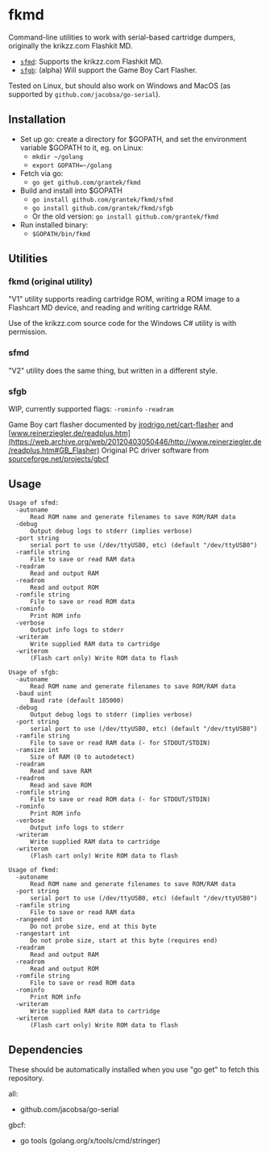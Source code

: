 # fkmd

Command-line utilities to work with serial-based cartridge dumpers, originally the krikzz.com Flashkit MD.

- [``sfmd``](#sfmd): Supports the krikzz.com Flashkit MD.
- [``sfgb``](#sfgb): (alpha) Will support the Game Boy Cart Flasher.

Tested on Linux, but should also work on Windows and MacOS (as supported by ``github.com/jacobsa/go-serial``).

## Installation

- Set up go: create a directory for $GOPATH, and set the environment variable $GOPATH to it, eg. on Linux:
  - ``mkdir ~/golang``
  - ``export GOPATH=~/golang``
- Fetch via go:
  - ``go get github.com/grantek/fkmd``
- Build and install into $GOPATH
  - ``go install github.com/grantek/fkmd/sfmd``
  - ``go install github.com/grantek/fkmd/sfgb``
  - Or the old version: ``go install github.com/grantek/fkmd``
- Run installed binary:
  - ``$GOPATH/bin/fkmd``

## Utilities

### fkmd (original utility)

"V1" utility supports reading cartridge ROM, writing a ROM image to a Flashcart MD device, and reading and writing cartridge RAM.

Use of the krikzz.com source code for the Windows C# utility is with permission.

### sfmd

"V2" utility does the same thing, but written in a different style.

### sfgb

WIP, currently supported flags: ``-rominfo`` ``-readram``

Game Boy cart flasher documented by [jrodrigo.net/cart-flasher](https://www.jrodrigo.net/es/project/gameboy-cart-flasher/) and [www.reinerziegler.de/readplus.htm](https://web.archive.org/web/20120403050446/http://www.reinerziegler.de/readplus.htm#GB_Flasher)
Original PC driver software from [sourceforge.net/projects/gbcf](https://sourceforge.net/projects/gbcf)

## Usage

```
Usage of sfmd:
  -autoname
      Read ROM name and generate filenames to save ROM/RAM data
  -debug
      Output debug logs to stderr (implies verbose)
  -port string
      serial port to use (/dev/ttyUSB0, etc) (default "/dev/ttyUSB0")
  -ramfile string
      File to save or read RAM data
  -readram
      Read and output RAM
  -readrom
      Read and output ROM
  -romfile string
      File to save or read ROM data
  -rominfo
      Print ROM info
  -verbose
      Output info logs to stderr
  -writeram
      Write supplied RAM data to cartridge
  -writerom
      (Flash cart only) Write ROM data to flash
```

```
Usage of sfgb:
  -autoname
      Read ROM name and generate filenames to save ROM/RAM data
  -baud uint
      Baud rate (default 185000)
  -debug
      Output debug logs to stderr (implies verbose)
  -port string
      serial port to use (/dev/ttyUSB0, etc) (default "/dev/ttyUSB0")
  -ramfile string
      File to save or read RAM data (- for STDOUT/STDIN)
  -ramsize int
      Size of RAM (0 to autodetect)
  -readram
      Read and save RAM
  -readrom
      Read and save ROM
  -romfile string
      File to save or read ROM data (- for STDOUT/STDIN)
  -rominfo
      Print ROM info
  -verbose
      Output info logs to stderr
  -writeram
      Write supplied RAM data to cartridge
  -writerom
      (Flash cart only) Write ROM data to flash
```

```
Usage of fkmd:
  -autoname
      Read ROM name and generate filenames to save ROM/RAM data
  -port string
      serial port to use (/dev/ttyUSB0, etc) (default "/dev/ttyUSB0")
  -ramfile string
      File to save or read RAM data
  -rangeend int
      Do not probe size, end at this byte
  -rangestart int
      Do not probe size, start at this byte (requires end)
  -readram
      Read and output RAM
  -readrom
      Read and output ROM
  -romfile string
      File to save or read ROM data
  -rominfo
      Print ROM info
  -writeram
      Write supplied RAM data to cartridge
  -writerom
      (Flash cart only) Write ROM data to flash
```

## Dependencies

These should be automatically installed when you use "go get" to fetch this repository.

all:

- github.com/jacobsa/go-serial

gbcf:

- go tools (golang.org/x/tools/cmd/stringer)

